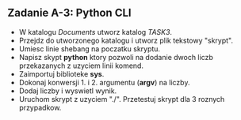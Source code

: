 ## Zadanie A-3: Python CLI
* W katalogu *Documents* utworz katalog *TASK3*.
* Przejdz do utworzonego katalogu i utworz plik tekstowy "skrypt".
* Umiesc linie shebang na poczatku skryptu.
* Napisz skypt **python** ktory pozwoli na dodanie dwoch liczb przekazanych z uzyciem linii komend.
* Zaimportuj biblioteke **sys**.
* Dokonaj konwersji 1. i 2. argumentu (**argv**) na liczby.
* Dodaj liczby i wyswietl wynik.
* Uruchom skrypt z uzyciem "./". Przetestuj skrypt dla 3 roznych przypadkow.
